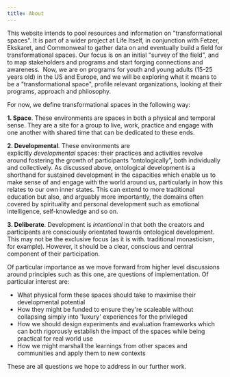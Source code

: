 ```yaml
---
title: About
---
```


This website intends to pool resources and information on "transformational spaces". It is part of a wider project at Life Itself, in conjunction with Fetzer, Ekskaret, and Commonweal to gather data on and eventually build a field for transformational spaces. Our focus is on an initial "survey of the field", and to map stakeholders and programs and start forging connections and awareness.  Now, we are on programs for youth and young adults (15-25 years old) in the US and Europe, and we will be exploring what it means to be a "transformational space", profile relevant organizations, looking at their programs, approach and philosophy.

For now, we define transformational spaces in the following way: 

**1. Space**. These environments are spaces in both a physical and temporal sense. They are a site for a group to live, work, practice and engage with one another with shared time that can be dedicated to these ends.  

**2. Developmental**_._ These environments are explicitly _developmental_ spaces: their practices and activities revolve around fostering the growth of participants “ontologically”, both individually and collectively. As discussed above, ontological development is a shorthand for sustained development in the capacities which enable us to make sense of and engage with the world around us, particularly in how this relates to our own inner states. This can extend to more traditional education but also, and arguably more importantly, the domains often covered by spirituality and personal development such as emotional intelligence, self-knowledge and so on.

**3. Deliberate**. Development is _intentional_ in that both the creators and participants are consciously orientated towards ontological development. This may not be the exclusive focus (as it is with. traditional monasticism, for example). However, it should be a clear, conscious and central component of their participation.

Of particular importance as we move forward from higher level discussions around principles such as this one, are questions of implementation. Of particular interest are:

- What physical form these spaces should take to maximise their developmental potential
- How they might be funded to ensure they're scaleable without collapsing simply into 'luxury' experiences for the privileged
- How we should design experiments and evaluation frameworks which can both rigorously establish the impact of the spaces while being practical for real world use
- How we might marshall the learnings from other spaces and communities and apply them to new contexts

These are all questions we hope to address in our further work.




